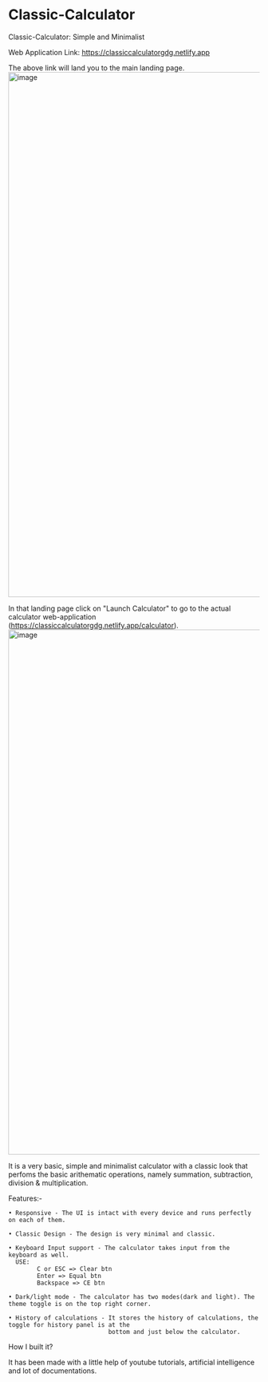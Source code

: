 # Classic-Calculator
Classic-Calculator: Simple and Minimalist

Web Application Link: https://classiccalculatorgdg.netlify.app

The above link will land you to the main landing page.<img width="1919" height="1051" alt="image" src="https://github.com/user-attachments/assets/0e3f36d5-4603-48c5-b11b-3b6ba3b5b05e" />

In that landing page click on "Launch Calculator" to go to the actual calculator web-application (https://classiccalculatorgdg.netlify.app/calculator).
<img width="1919" height="1051" alt="image" src="https://github.com/user-attachments/assets/10f076cf-7cd5-4a4b-a4e4-2b0556ac0af5" />


It is a very basic, simple and minimalist calculator with a classic look that perfoms the basic arithematic operations, namely summation, subtraction, division & multiplication.

Features:-

    • Responsive - The UI is intact with every device and runs perfectly on each of them.

    • Classic Design - The design is very minimal and classic.

    • Keyboard Input support - The calculator takes input from the keyboard as well.
      USE: 
            C or ESC => Clear btn
            Enter => Equal btn
            Backspace => CE btn
            
    • Dark/light mode - The calculator has two modes(dark and light). The theme toggle is on the top right corner.
    
    • History of calculations - It stores the history of calculations, the toggle for history panel is at the 
                                bottom and just below the calculator.
                                
How I built it?

It has been made with a little help of youtube tutorials, artificial intelligence and lot of documentations.
